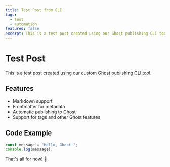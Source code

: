 ```yaml
---
title: Test Post from CLI
tags: 
  - test
  - automation
featured: false
excerpt: This is a test post created using our Ghost publishing CLI tool.
---
```


# Test Post

This is a test post created using our custom Ghost publishing CLI tool. 

## Features

- Markdown support
- Frontmatter for metadata
- Automatic publishing to Ghost
- Support for tags and other Ghost features

## Code Example

```typescript
const message = "Hello, Ghost!";
console.log(message);
```

That's all for now! 🎉 
